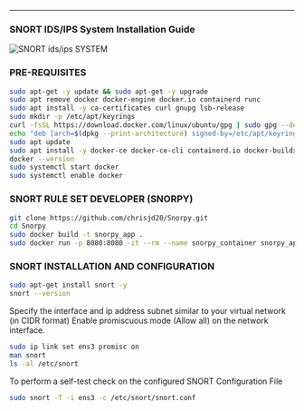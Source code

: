 ---
### SNORT IDS/IPS System Installation Guide

![SNORT ids/ips SYSTEM](https://cyberhub.oss-me-central-1.aliyuncs.com/uploads/V-OFXjGTSHrFZjg_KTxNbo4b2v7GdT)


### PRE-REQUISITES

```bash
sudo apt-get -y update && sudo apt-get -y upgrade
sudo apt remove docker docker-engine docker.io containerd runc
sudo apt install -y ca-certificates curl gnupg lsb-release
sudo mkdir -p /etc/apt/keyrings
curl -fsSL https://download.docker.com/linux/ubuntu/gpg | sudo gpg --dearmor -o /etc/apt/keyrings/docker.gpg
echo "deb [arch=$(dpkg --print-architecture) signed-by=/etc/apt/keyrings/docker.gpg] https://download.docker.com/linux/ubuntu $(lsb_release -cs) stable" | sudo tee /etc/apt/sources.list.d/docker.list > /dev/null
sudo apt update
sudo apt install -y docker-ce docker-ce-cli containerd.io docker-buildx-plugin docker-compose-plugin
docker --version
sudo systemctl start docker
sudo systemctl enable docker
```

### SNORT RULE SET DEVELOPER (SNORPY)


```bash
git clone https://github.com/chrisjd20/Snorpy.git
cd Snorpy
sudo docker build -t snorpy_app .
sudo docker run -p 8080:8080 -it --rm --name snorpy_container snorpy_app

```



### SNORT INSTALLATION AND CONFIGURATION

```bash
sudo apt-get install snort -y
snort --version
```
Specify the interface and ip address subnet similar to your virtual network (in CIDR format)
Enable promiscuous mode (Allow all) on the network interface.

```bash
sudo ip link set ens3 promisc on
man snort
ls -al /etc/snort
```

To perform a self-test check on the configured SNORT Configuration File

```bash
sudo snort -T -i ens3 -c /etc/snort/snort.conf
```


